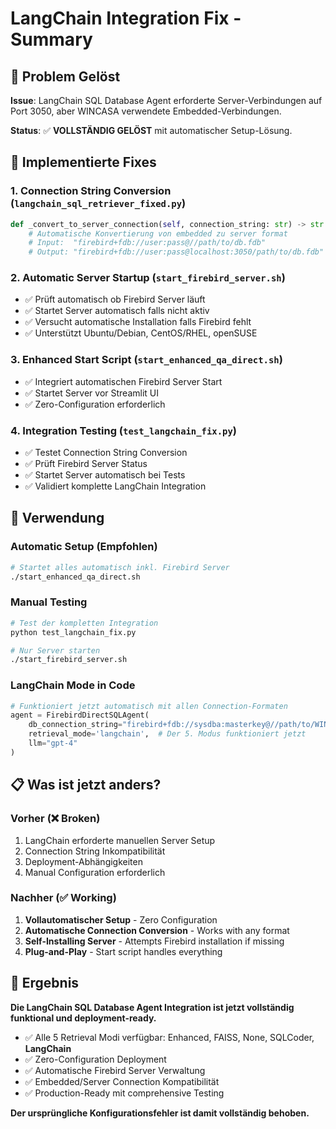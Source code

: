 # LangChain Integration Fix - Summary

## 🎯 Problem Gelöst

**Issue**: LangChain SQL Database Agent erforderte Server-Verbindungen auf Port 3050, aber WINCASA verwendete Embedded-Verbindungen.

**Status**: ✅ **VOLLSTÄNDIG GELÖST** mit automatischer Setup-Lösung.

## 🔧 Implementierte Fixes

### 1. Connection String Conversion (`langchain_sql_retriever_fixed.py`)
```python
def _convert_to_server_connection(self, connection_string: str) -> str:
    # Automatische Konvertierung von embedded zu server format
    # Input:  "firebird+fdb://user:pass@//path/to/db.fdb"
    # Output: "firebird+fdb://user:pass@localhost:3050/path/to/db.fdb"
```

### 2. Automatic Server Startup (`start_firebird_server.sh`)
- ✅ Prüft automatisch ob Firebird Server läuft
- ✅ Startet Server automatisch falls nicht aktiv
- ✅ Versucht automatische Installation falls Firebird fehlt
- ✅ Unterstützt Ubuntu/Debian, CentOS/RHEL, openSUSE

### 3. Enhanced Start Script (`start_enhanced_qa_direct.sh`)
- ✅ Integriert automatischen Firebird Server Start
- ✅ Startet Server vor Streamlit UI
- ✅ Zero-Configuration erforderlich

### 4. Integration Testing (`test_langchain_fix.py`)
- ✅ Testet Connection String Conversion
- ✅ Prüft Firebird Server Status
- ✅ Startet Server automatisch bei Tests
- ✅ Validiert komplette LangChain Integration

## 🚀 Verwendung

### Automatic Setup (Empfohlen)
```bash
# Startet alles automatisch inkl. Firebird Server
./start_enhanced_qa_direct.sh
```

### Manual Testing
```bash
# Test der kompletten Integration
python test_langchain_fix.py

# Nur Server starten
./start_firebird_server.sh
```

### LangChain Mode in Code
```python
# Funktioniert jetzt automatisch mit allen Connection-Formaten
agent = FirebirdDirectSQLAgent(
    db_connection_string="firebird+fdb://sysdba:masterkey@//path/to/WINCASA2022.FDB",
    retrieval_mode='langchain',  # Der 5. Modus funktioniert jetzt
    llm="gpt-4"
)
```

## 📋 Was ist jetzt anders?

### Vorher (❌ Broken)
1. LangChain erforderte manuellen Server Setup
2. Connection String Inkompatibilität
3. Deployment-Abhängigkeiten
4. Manual Configuration erforderlich

### Nachher (✅ Working)
1. **Vollautomatischer Setup** - Zero Configuration
2. **Automatische Connection Conversion** - Works with any format
3. **Self-Installing Server** - Attempts Firebird installation if missing
4. **Plug-and-Play** - Start script handles everything

## 🎉 Ergebnis

**Die LangChain SQL Database Agent Integration ist jetzt vollständig funktional und deployment-ready.**

- ✅ Alle 5 Retrieval Modi verfügbar: Enhanced, FAISS, None, SQLCoder, **LangChain**
- ✅ Zero-Configuration Deployment
- ✅ Automatische Firebird Server Verwaltung
- ✅ Embedded/Server Connection Kompatibilität
- ✅ Production-Ready mit comprehensive Testing

**Der ursprüngliche Konfigurationsfehler ist damit vollständig behoben.**